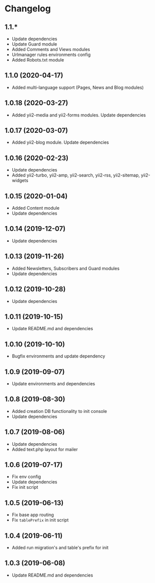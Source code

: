 Changelog
=========
 
## 1.1.*
 * Update dependencies
 * Update Guard module
 * Added Comments and Views modules
 * Urlmanager rules environments config
 * Added Robots.txt module
 
## 1.1.0 (2020-04-17)
 * Added multi-language support (Pages, News and Blog modules)
 
## 1.0.18 (2020-03-27)
 * Added yii2-media and yii2-forms modules. Update dependencies
 
## 1.0.17 (2020-03-07)
 * Added yii2-blog module. Update dependencies
 
## 1.0.16 (2020-02-23)
 * Update dependencies
 * Added yii2-turbo, yii2-amp, yii2-search, yii2-rss, yii2-sitemap, yii2-widgets
 
## 1.0.15 (2020-01-04)
 * Added Content module
 * Update dependencies
 
## 1.0.14 (2019-12-07)
 * Update dependencies

## 1.0.13 (2019-11-26)
 * Added Newsletters, Subscribers and Guard modules
 * Update dependencies
 
## 1.0.12 (2019-10-28)
 * Update dependencies
 
## 1.0.11 (2019-10-15)
 * Update README.md and dependencies
 
## 1.0.10 (2019-10-10)
 * Bugfix environments and update dependency
 
## 1.0.9 (2019-09-07)
 * Update environments and dependencies
 
## 1.0.8 (2019-08-30)
 * Added creation DB functionality to init console
 * Update dependencies

## 1.0.7 (2019-08-06)
 * Update dependencies
 * Added text.php layout for mailer

## 1.0.6 (2019-07-17)
 * Fix env config
 * Update dependencies
 * Fix init script

## 1.0.5 (2019-06-13)
 * Fix base app routing
 * Fix `tablePrefix` in init script
 
## 1.0.4 (2019-06-11)
 * Added run migration's and table's prefix for init
 
## 1.0.3 (2019-06-08)
 * Update README.md and dependencies